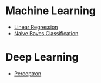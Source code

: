 # Machine Learning
* [Linear Regression](Linear%20Regression/linear-regression.md)
* [Naive Bayes Classification](Naive%20Bayes%20Classification/naive-bayes-classification.md)

# Deep Learning
* [Perceptron](Perceptron/Perceptron.md)
